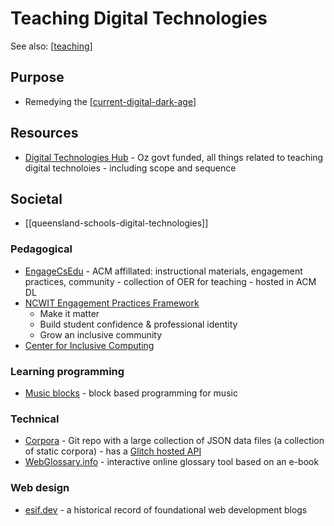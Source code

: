 <!--
 Copyright (C) 2023 David Jones
 
 This program is free software: you can redistribute it and/or modify
 it under the terms of the GNU Affero General Public License as
 published by the Free Software Foundation, either version 3 of the
 License, or (at your option) any later version.
 
 This program is distributed in the hope that it will be useful,
 but WITHOUT ANY WARRANTY; without even the implied warranty of
 MERCHANTABILITY or FITNESS FOR A PARTICULAR PURPOSE.  See the
 GNU Affero General Public License for more details.
 
 You should have received a copy of the GNU Affero General Public License
 along with this program.  If not, see <http://www.gnu.org/licenses/>.
-->

# Teaching Digital Technologies

See also: [[teaching]]

## Purpose

- Remedying the [[current-digital-dark-age]]

## Resources

- [Digital Technologies Hub](https://www.digitaltechnologieshub.edu.au/) - Oz govt funded, all things related to teaching digital technoloies - including scope and sequence

## Societal

- [[queensland-schools-digital-technologies]]

### Pedagogical

- [EngageCsEdu](https://www.engage-csedu.org/) - ACM affillated: instructional materials, engagement practices, community - collection of OER for teaching - hosted in ACM DL
- [NCWIT Engagement Practices Framework](https://ncwit.org/resources/engagement-practices-framework/) 
  - Make it matter
  - Build student confidence & professional identity
  - Grow an inclusive community
- [Center for Inclusive Computing](https://cic.northeastern.edu/)

### Learning programming

- [Music blocks](https://www.sugarlabs.org/music-blocks/) - block based programming for music

### Technical

- [Corpora](https://github.com/dariusk/corpora) - Git repo with a large collection of JSON data files (a collection of static corpora) - has a [Glitch hosted API](https://corpora-api.glitch.me/)
- [WebGlossary.info](https://webglossary.info/) - interactive online glossary tool based on an e-book


### Web design

- [esif.dev](https://esif.dev/) - a historical record of foundational web development blogs

[//begin]: # "Autogenerated link references for markdown compatibility"
[teaching]: ../teaching "Teaching"
[current-digital-dark-age]: ../../computing/current-digital-dark-age "Current Digital Dark Age"
[//end]: # "Autogenerated link references"